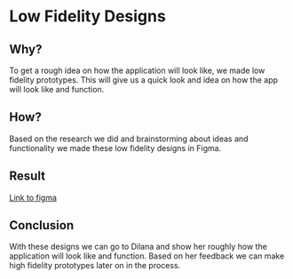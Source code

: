 # Low Fidelity Designs

## Why?

To get a rough idea on how the application will look like, we made low fidelity prototypes. This will give us a quick look and idea on how the app will look like and function.

## How?

Based on the research we did and brainstorming about ideas and functionality we made these low fidelity designs in Figma.

## Result

[Link to figma](https://www.figma.com/file/qjCp3cnMYIRjpZrqvkfkUn/App-for-the-blinds?type=design&node-id=0-1&mode=design)

## Conclusion

With these designs we can go to Dilana and show her roughly how the application will look like and function. Based on her feedback we can make high fidelity prototypes later on in the process.
